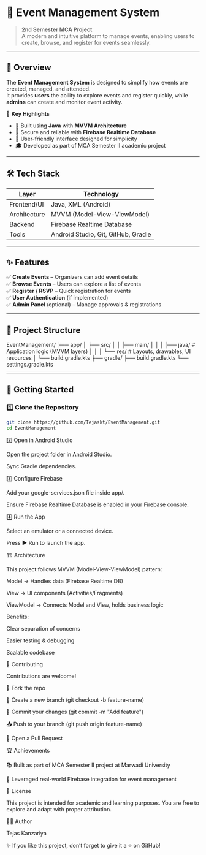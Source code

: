 # 🎉 Event Management System

> **2nd Semester MCA Project**  
> A modern and intuitive platform to manage events, enabling users to create, browse, and register for events seamlessly.

---

## 🌟 Overview

The **Event Management System** is designed to simplify how events are created, managed, and attended.  
It provides **users** the ability to explore events and register quickly, while **admins** can create and monitor event activity.

📍 **Key Highlights**
- 🚀 Built using **Java** with **MVVM Architecture**  
- 🔐 Secure and reliable with **Firebase Realtime Database**  
- 📱 User-friendly interface designed for simplicity  
- 🎓 Developed as part of MCA Semester II academic project  

---

## 🛠️ Tech Stack

| Layer         | Technology |
|---------------|------------|
| Frontend/UI   | Java, XML (Android) |
| Architecture  | MVVM (Model-View-ViewModel) |
| Backend       | Firebase Realtime Database |
| Tools         | Android Studio, Git, GitHub, Gradle |

---

## ✨ Features

✅ **Create Events** – Organizers can add event details  
✅ **Browse Events** – Users can explore a list of events  
✅ **Register / RSVP** – Quick registration for events  
✅ **User Authentication** (if implemented)  
✅ **Admin Panel** (optional) – Manage approvals & registrations  

---

## 📂 Project Structure

EventManagement/
├── app/
│ ├── src/
│ │ ├── main/
│ │ │ ├── java/ # Application logic (MVVM layers)
│ │ │ └── res/ # Layouts, drawables, UI resources
│ └── build.gradle.kts
├── gradle/
├── build.gradle.kts
└── settings.gradle.kts



---

## 🚀 Getting Started

### 1️⃣ Clone the Repository
```bash
git clone https://github.com/Tejaskt/EventManagement.git
cd EventManagement

```

2️⃣ Open in Android Studio

Open the project folder in Android Studio.

Sync Gradle dependencies.

3️⃣ Configure Firebase

Add your google-services.json file inside app/.

Ensure Firebase Realtime Database is enabled in your Firebase console.

4️⃣ Run the App

Select an emulator or a connected device.

Press ▶️ Run to launch the app.

🏗️ Architecture

This project follows MVVM (Model-View-ViewModel) pattern:

Model → Handles data (Firebase Realtime DB)

View → UI components (Activities/Fragments)

ViewModel → Connects Model and View, holds business logic

Benefits:

Clear separation of concerns

Easier testing & debugging

Scalable codebase

🤝 Contributing

Contributions are welcome!

🍴 Fork the repo

🌿 Create a new branch (git checkout -b feature-name)

💾 Commit your changes (git commit -m "Add feature")

📤 Push to your branch (git push origin feature-name)

🔁 Open a Pull Request

🏆 Achievements

📚 Built as part of MCA Semester II project at Marwadi University

🥇 Leveraged real-world Firebase integration for event management

📜 License

This project is intended for academic and learning purposes.
You are free to explore and adapt with proper attribution.

👨‍💻 Author

Tejas Kanzariya

✨ If you like this project, don’t forget to give it a ⭐ on GitHub!
